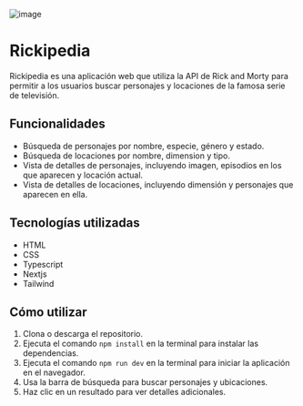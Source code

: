 ![image](https://user-images.githubusercontent.com/85196587/233187702-5bbc1540-8796-4606-be57-075804dacd52.png)

# Rickipedia

Rickipedia es una aplicación web que utiliza la API de Rick and Morty para permitir a los usuarios buscar personajes y locaciones de la famosa serie de televisión.

## Funcionalidades

- Búsqueda de personajes por nombre, especie, género y estado.
- Búsqueda de locaciones por nombre, dimension y tipo.
- Vista de detalles de personajes, incluyendo imagen, episodios en los que aparecen y locación actual.
- Vista de detalles de locaciones, incluyendo dimensión y personajes que aparecen en ella.

## Tecnologías utilizadas

- HTML
- CSS
- Typescript
- Nextjs
- Tailwind

## Cómo utilizar

1. Clona o descarga el repositorio.
2. Ejecuta el comando `npm install` en la terminal para instalar las dependencias.
3. Ejecuta el comando `npm run dev` en la terminal para iniciar la aplicación en el navegador.
4. Usa la barra de búsqueda para buscar personajes y ubicaciones.
5. Haz clic en un resultado para ver detalles adicionales.
